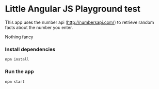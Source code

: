 # Little Angular JS Playground test

This app uses the number api (http://numbersapi.com/) to retrieve random facts about the number you enter.

Nothing fancy

### Install dependencies

```
npm install
```

### Run the app

```
npm start
```
